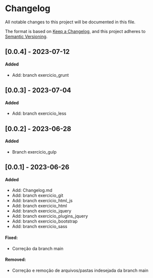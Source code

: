# Changelog

All notable changes to this project will be documented in this file.

The format is based on [Keep a Changelog](https://keepachangelog.com/en/1.0.0/),
and this project adheres to [Semantic Versioning](https://semver.org/spec/v2.0.0.html).

## [0.0.4] - 2023-07-12
#### Added

- Add: branch exercicio_grunt


## [0.0.3] - 2023-07-04

#### Added

- Add: branch exercicio_less


## [0.0.2] - 2023-06-28

#### Added

- Branch exercicio_gulp


## [0.0.1] - 2023-06-26

#### Added

- Add: Changelog.md
- Add: branch exercicio_git
- Add: branch exercicio_html_js
- Add: branch exercicio_html
- Add: branch exercicio_jquery
- Add: branch exercicio_plugins_jquery
- Add: branch exercicio_bootstrap
- Add: branch exercicio_sass

#### Fixed: 

- Correção da branch main

#### Removed:

- Correção e remoção de arquivos/pastas indesejada da branch main



